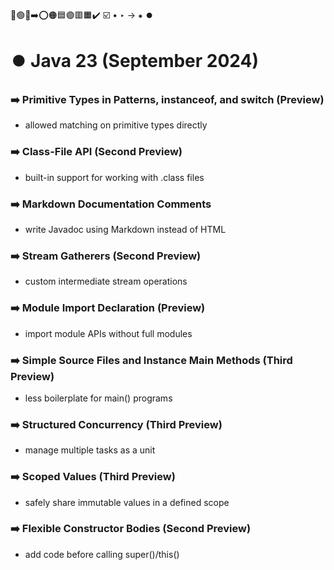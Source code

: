 🔵🟢🔴➡️⭕🟠🟦🟣🟥🟧✔️
☑️ • ‣ → ⁕ ⏺️

# ⏺️ Java 23 (September 2024)

### ➡️ Primitive Types in Patterns, instanceof, and switch (Preview)

- allowed matching on primitive types directly

### ➡️ Class-File API (Second Preview)

- built-in support for working with .class files

### ➡️ Markdown Documentation Comments

- write Javadoc using Markdown instead of HTML

### ➡️ Stream Gatherers (Second Preview)

- custom intermediate stream operations

### ➡️ Module Import Declaration (Preview)

- import module APIs without full modules

### ➡️ Simple Source Files and Instance Main Methods (Third Preview)

- less boilerplate for main() programs

### ➡️ Structured Concurrency (Third Preview)

- manage multiple tasks as a unit

### ➡️ Scoped Values (Third Preview)

- safely share immutable values in a defined scope

### ➡️ Flexible Constructor Bodies (Second Preview)

- add code before calling super()/this()
